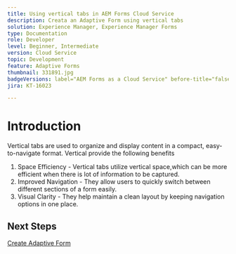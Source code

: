 ```yaml
---
title: Using vertical tabs in AEM Forms Cloud Service
description: Creata an Adaptive Form using vertical tabs
solution: Experience Manager, Experience Manager Forms
type: Documentation
role: Developer
level: Beginner, Intermediate
version: Cloud Service
topic: Development
feature: Adaptive Forms
thumbnail: 331891.jpg
badgeVersions: label="AEM Forms as a Cloud Service" before-title="false"
jira: KT-16023

---
```


# Introduction

Vertical tabs are used to organize and display content in a compact, easy-to-navigate format. Vertical provide the following benefits 
1. Space Efficiency - Vertical tabs utilize vertical space,which can be more efficient when there is lot of information to be captured.
1. Improved Navigation - They allow users to quickly switch between different sections of a form easily.
1. Visual Clarity - They help maintain a clean layout by keeping navigation options in one place.

## Next Steps

[Create Adaptive Form](./create-af.md)